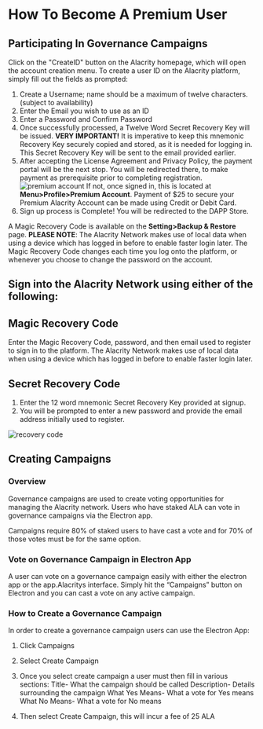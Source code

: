# How To Become A Premium User
## Participating In Governance Campaigns

Click on the "CreateID" button on the Alacrity homepage, which will open the account creation menu.  To create a user ID on the Alacrity platform, simply fill out the fields as prompted:

1. Create a Username; name should be a maximum of twelve characters. (subject to availability)
2. Enter the Email you wish to use as an ID
3. Enter a Password and Confirm Password
4. Once successfully processed, a Twelve Word Secret Recovery Key will be issued. **VERY IMPORTANT!** It is imperative to keep this mnemonic Recovery Key securely copied and stored, as it is needed for logging in. This Secret Recovery Key will be sent to the email provided earlier.
5. After accepting the License Agreement and Privacy Policy, the payment portal will be the next stop. You will be redirected there, to make payment as prerequisite prior to completing registration.  ![premium account](../resources/premium_user.png)  If not, once signed in, this is located at **Menu>Profile>Premium Account**. Payment of $25 to secure your Premium Alacrity Account can be made using Credit or Debit Card.
6. Sign up process is Complete! You will be redirected to the DAPP Store.

A Magic Recovery Code is available on the **Setting>Backup & Restore** page.
**PLEASE NOTE**: The Alacrity Network makes use of local data when using a device which has logged in before to enable faster login later. The Magic Recovery Code changes each time you log onto the platform, or whenever you choose to change the password on the account.

## Sign into the Alacrity Network using either of the following:

## Magic Recovery Code
Enter the Magic Recovery Code, password, and then email used to register to sign in to the platform. The Alacrity Network makes use of local data when using a device which has logged in before to enable faster login later.

## Secret Recovery Code
1. Enter the 12 word mnemonic Secret Recovery Key provided at signup. 
2. You will be prompted to enter a new password and provide the email address initially  used to register.

![recovery code]()

## Creating Campaigns

### Overview
Governance campaigns are used to create voting opportunities for managing the Alacrity network. Users who have staked ALA can vote in governance campaigns via the Electron app.

Campaigns require 80% of staked users to have cast a vote and for 70% of those votes must be for the same option.


### Vote on Governance Campaign in Electron App
A user can vote on a governance campaign easily with either the electron app or the app.Alacritys interface.  Simply hit the “Campaigns” button on Electron and you can cast a vote on any active campaign. 


### How to Create a Governance Campaign
In order to create a governance campaign users can use the Electron App:

1. Click Campaigns
2. Select Create Campaign
3. Once you select create campaign a user must then fill in various sections:
    Title- What the campaign should be called
    Description- Details surrounding the campaign
    What Yes Means- What a vote for Yes means
    What No Means- What a vote for No means

4. Then select Create Campaign, this will incur a fee of 25 ALA 